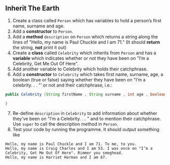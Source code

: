 ## Inherit The Earth

1. Create a class called `Person` which has variables to hold a person’s first name, surname and
age.
2. Add a **constructor** to `Person`.
3. Add a **method** `description` on `Person` which returns a string along the lines of "Hello, my
name is Paul Chuckle and I am 71." (It should **return** the string, **not** print it out)
4. Create a **class** called `Celebrity` which inherits from `Person` and has a **variable** which indicates
whether or not they have been on "I’m a Celebrity, Get Me Out Of Here".
5. Add another variable to Celebrity which holds their catchphrase.
6. Add a **constructor** to `Celebrity` which takes first name, surname, age, a boolean (true or
false) saying whether they have been on "I’m a celebrity. . . "’ or not and their catchphrase,
i.e.:
```java
public Celebrity (String firstName , String surname , int age , boolean iac , String catchphrase ){

}
```
7. Re-define `description` in `Celebrity` to add information about whether they’ve been on "I’m
a Celebrity. . . " and to mention their catchphrase. Use `super` to call the description method
in `Person`.
8. Test your code by running the programme. It should output something like
```console
Hello, my name is Paul Chuckle and I am 71. To me, to you.
Hello, my name is Craig Charles and I am 53. I was once on "I’m a Celebrity, Get Me Out Of Here". Rimmer you smeghead.
Hello, my name is Harriet Harman and I am 67.
```
